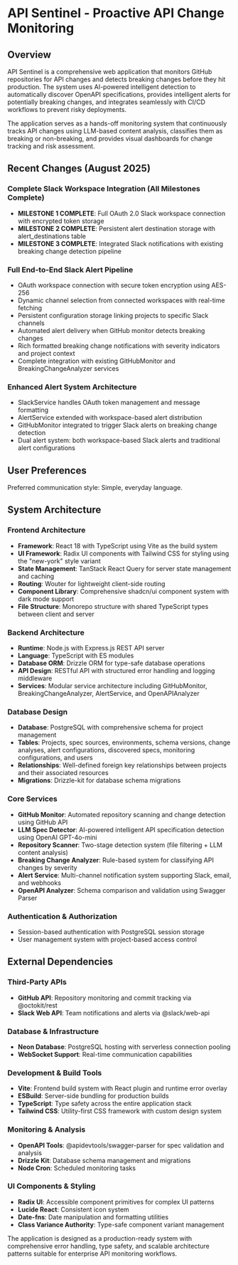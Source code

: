 # API Sentinel - Proactive API Change Monitoring

## Overview

API Sentinel is a comprehensive web application that monitors GitHub repositories for API changes and detects breaking changes before they hit production. The system uses AI-powered intelligent detection to automatically discover OpenAPI specifications, provides intelligent alerts for potentially breaking changes, and integrates seamlessly with CI/CD workflows to prevent risky deployments.

The application serves as a hands-off monitoring system that continuously tracks API changes using LLM-based content analysis, classifies them as breaking or non-breaking, and provides visual dashboards for change tracking and risk assessment.

## Recent Changes (August 2025)

### Complete Slack Workspace Integration (All Milestones Complete)
- **MILESTONE 1 COMPLETE**: Full OAuth 2.0 Slack workspace connection with encrypted token storage
- **MILESTONE 2 COMPLETE**: Persistent alert destination storage with alert_destinations table
- **MILESTONE 3 COMPLETE**: Integrated Slack notifications with existing breaking change detection pipeline

### Full End-to-End Slack Alert Pipeline
- OAuth workspace connection with secure token encryption using AES-256
- Dynamic channel selection from connected workspaces with real-time fetching
- Persistent configuration storage linking projects to specific Slack channels
- Automated alert delivery when GitHub monitor detects breaking changes
- Rich formatted breaking change notifications with severity indicators and project context
- Complete integration with existing GitHubMonitor and BreakingChangeAnalyzer services

### Enhanced Alert System Architecture
- SlackService handles OAuth token management and message formatting
- AlertService extended with workspace-based alert distribution
- GitHubMonitor integrated to trigger Slack alerts on breaking change detection
- Dual alert system: both workspace-based Slack alerts and traditional alert configurations

## User Preferences

Preferred communication style: Simple, everyday language.

## System Architecture

### Frontend Architecture
- **Framework**: React 18 with TypeScript using Vite as the build system
- **UI Framework**: Radix UI components with Tailwind CSS for styling using the "new-york" style variant
- **State Management**: TanStack React Query for server state management and caching
- **Routing**: Wouter for lightweight client-side routing
- **Component Library**: Comprehensive shadcn/ui component system with dark mode support
- **File Structure**: Monorepo structure with shared TypeScript types between client and server

### Backend Architecture
- **Runtime**: Node.js with Express.js REST API server
- **Language**: TypeScript with ES modules
- **Database ORM**: Drizzle ORM for type-safe database operations
- **API Design**: RESTful API with structured error handling and logging middleware
- **Services**: Modular service architecture including GitHubMonitor, BreakingChangeAnalyzer, AlertService, and OpenAPIAnalyzer

### Database Design
- **Database**: PostgreSQL with comprehensive schema for project management
- **Tables**: Projects, spec sources, environments, schema versions, change analyses, alert configurations, discovered specs, monitoring configurations, and users
- **Relationships**: Well-defined foreign key relationships between projects and their associated resources
- **Migrations**: Drizzle-kit for database schema migrations

### Core Services
- **GitHub Monitor**: Automated repository scanning and change detection using GitHub API
- **LLM Spec Detector**: AI-powered intelligent API specification detection using OpenAI GPT-4o-mini
- **Repository Scanner**: Two-stage detection system (file filtering + LLM content analysis)
- **Breaking Change Analyzer**: Rule-based system for classifying API changes by severity
- **Alert Service**: Multi-channel notification system supporting Slack, email, and webhooks
- **OpenAPI Analyzer**: Schema comparison and validation using Swagger Parser

### Authentication & Authorization
- Session-based authentication with PostgreSQL session storage
- User management system with project-based access control

## External Dependencies

### Third-Party APIs
- **GitHub API**: Repository monitoring and commit tracking via @octokit/rest
- **Slack Web API**: Team notifications and alerts via @slack/web-api

### Database & Infrastructure
- **Neon Database**: PostgreSQL hosting with serverless connection pooling
- **WebSocket Support**: Real-time communication capabilities

### Development & Build Tools
- **Vite**: Frontend build system with React plugin and runtime error overlay
- **ESBuild**: Server-side bundling for production builds
- **TypeScript**: Type safety across the entire application stack
- **Tailwind CSS**: Utility-first CSS framework with custom design system

### Monitoring & Analysis
- **OpenAPI Tools**: @apidevtools/swagger-parser for spec validation and analysis
- **Drizzle Kit**: Database schema management and migrations
- **Node Cron**: Scheduled monitoring tasks

### UI Components & Styling
- **Radix UI**: Accessible component primitives for complex UI patterns
- **Lucide React**: Consistent icon system
- **Date-fns**: Date manipulation and formatting utilities
- **Class Variance Authority**: Type-safe component variant management

The application is designed as a production-ready system with comprehensive error handling, type safety, and scalable architecture patterns suitable for enterprise API monitoring workflows.